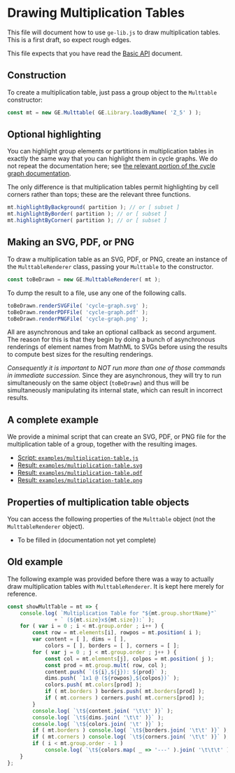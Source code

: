 
# Drawing Multiplication Tables

This file will document how to use `ge-lib.js` to draw multiplication
tables. This is a first draft, so expect rough edges.

This file expects that you have read the
[Basic API](basic-api.md) document.

## Construction

To create a multiplication table, just pass a group object to the
`Multtable` constructor:

```js
const mt = new GE.Multtable( GE.Library.loadByName( 'Z_5' ) );
```

## Optional highlighting

You can highlight group elements or partitions in multiplication tables in
exactly the same way that you can highlight them in cycle graphs.  We do not
repeat the documentation here; see [the relevant portion of the cycle graph
documentation](drawing-cycle-graphs.md#optional-highlighting).

The only difference is that multiplication tables permit highlighting by
cell corners rather than tops; these are the relevant three functions.

```js
mt.highlightByBackground( partition ); // or [ subset ]
mt.highlightByBorder( partition ); // or [ subset ]
mt.highlightByCorner( partition ); // or [ subset ]
```

## Making an SVG, PDF, or PNG

To draw a multiplication table as an SVG, PDF, or PNG, create an instance of
the `MulttableRenderer` class, passing your `Multtable` to the constructor.

```js
const toBeDrawn = new GE.MulttableRenderer( mt );
```

To dump the result to a file, use any one of the following calls.

```js
toBeDrawn.renderSVGFile( 'cycle-graph.svg' );
toBeDrawn.renderPDFFile( 'cycle-graph.pdf' );
toBeDrawn.renderPNGFile( 'cycle-graph.png' );
```

All are asynchronous and take an optional callback as second argument. The
reason for this is that they begin by doing a bunch of asynchronous
renderings of element names from MathML to SVGs before using the results to
compute best sizes for the resulting renderings.

*Consequently it is important to NOT run more than one of those commands in
immediate succession.*  Since they are asynchronous, they will try to run
simultaneously on the same object (`toBeDrawn`) and thus will be
simultaneously manipulating its internal state, which can result in
incorrect results.

## A complete example

We provide a minimal script that can create an SVG, PDF, or PNG file for the
multiplication table of a group, together with the resulting images.

 * [Script: `examples/multiplication-table.js`](../examples/multiplication-table.js)
 * [Result: `examples/multiplication-table.svg`](../examples/multiplication-table.svg)
 * [Result: `examples/multiplication-table.pdf`](../examples/multiplication-table.pdf)
 * [Result: `examples/multiplication-table.png`](../examples/multiplication-table.png)

## Properties of multiplication table objects

You can access the following properties of the `Multtable` object
(not the `MulttableRenderer` object).

 * To be filled in (documentation not yet complete)

## Old example

The following example was provided before there was a way to actually draw
multiplication tables with `MulttableRenderer`.  It is kept here merely for
reference.

```js
const showMultTable = mt => {
    console.log( `Multiplication Table for "${mt.group.shortName}"`
               + ` (${mt.size}x${mt.size}):` );
    for ( var i = 0 ; i < mt.group.order ; i++ ) {
        const row = mt.elements[i], rowpos = mt.position( i );
        var content = [ ], dims = [ ],
            colors = [ ], borders = [ ], corners = [ ];
        for ( var j = 0 ; j < mt.group.order ; j++ ) {
            const col = mt.elements[j], colpos = mt.position( j );
            const prod = mt.group.mult( row, col );
            content.push( `(${i},${j}): ${prod}` );
            dims.push( `1x1 @ (${rowpos},${colpos})` );
            colors.push( mt.colors[prod] );
            if ( mt.borders ) borders.push( mt.borders[prod] );
            if ( mt.corners ) corners.push( mt.corners[prod] );
        }
        console.log( `\t${content.join( '\t\t' )}` );
        console.log( `\t${dims.join( '\t\t' )}` );
        console.log( `\t${colors.join( '\t' )}` );
        if ( mt.borders ) console.log( `\t${borders.join( '\t\t' )}` );
        if ( mt.corners ) console.log( `\t${corners.join( '\t\t' )}` );
        if ( i < mt.group.order - 1 )
            console.log( `\t${colors.map( _ => '---' ).join( '\t\t\t' )}` );
    }
};
```
